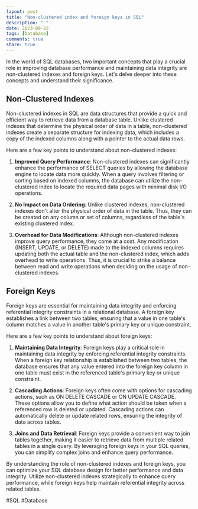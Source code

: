```yaml
---
layout: post
title: "Non-clustered index and foreign keys in SQL"
description: " "
date: 2023-09-22
tags: [Database]
comments: true
share: true
---
```


In the world of SQL databases, two important concepts that play a crucial role in improving database performance and maintaining data integrity are non-clustered indexes and foreign keys. Let's delve deeper into these concepts and understand their significance.

## Non-Clustered Indexes

Non-clustered indexes in SQL are data structures that provide a quick and efficient way to retrieve data from a database table. Unlike clustered indexes that determine the physical order of data in a table, non-clustered indexes create a separate structure for indexing data, which includes a copy of the indexed columns along with a pointer to the actual data rows.

Here are a few key points to understand about non-clustered indexes:

1. **Improved Query Performance**: Non-clustered indexes can significantly enhance the performance of SELECT queries by allowing the database engine to locate data more quickly. When a query involves filtering or sorting based on indexed columns, the database can utilize the non-clustered index to locate the required data pages with minimal disk I/O operations.

2. **No Impact on Data Ordering**: Unlike clustered indexes, non-clustered indexes don't alter the physical order of data in the table. Thus, they can be created on any column or set of columns, regardless of the table's existing clustered index.

3. **Overhead for Data Modifications**: Although non-clustered indexes improve query performance, they come at a cost. Any modification (INSERT, UPDATE, or DELETE) made to the indexed columns requires updating both the actual table and the non-clustered index, which adds overhead to write operations. Thus, it is crucial to strike a balance between read and write operations when deciding on the usage of non-clustered indexes.

## Foreign Keys

Foreign keys are essential for maintaining data integrity and enforcing referential integrity constraints in a relational database. A foreign key establishes a link between two tables, ensuring that a value in one table's column matches a value in another table's primary key or unique constraint.

Here are a few key points to understand about foreign keys:

1. **Maintaining Data Integrity**: Foreign keys play a critical role in maintaining data integrity by enforcing referential integrity constraints. When a foreign key relationship is established between two tables, the database ensures that any value entered into the foreign key column in one table must exist in the referenced table's primary key or unique constraint.

2. **Cascading Actions**: Foreign keys often come with options for cascading actions, such as ON DELETE CASCADE or ON UPDATE CASCADE. These options allow you to define what action should be taken when a referenced row is deleted or updated. Cascading actions can automatically delete or update related rows, ensuring the integrity of data across tables.

3. **Joins and Data Retrieval**: Foreign keys provide a convenient way to join tables together, making it easier to retrieve data from multiple related tables in a single query. By leveraging foreign keys in your SQL queries, you can simplify complex joins and enhance query performance.

By understanding the role of non-clustered indexes and foreign keys, you can optimize your SQL database design for better performance and data integrity. Utilize non-clustered indexes strategically to enhance query performance, while foreign keys help maintain referential integrity across related tables. 

#SQL #Database